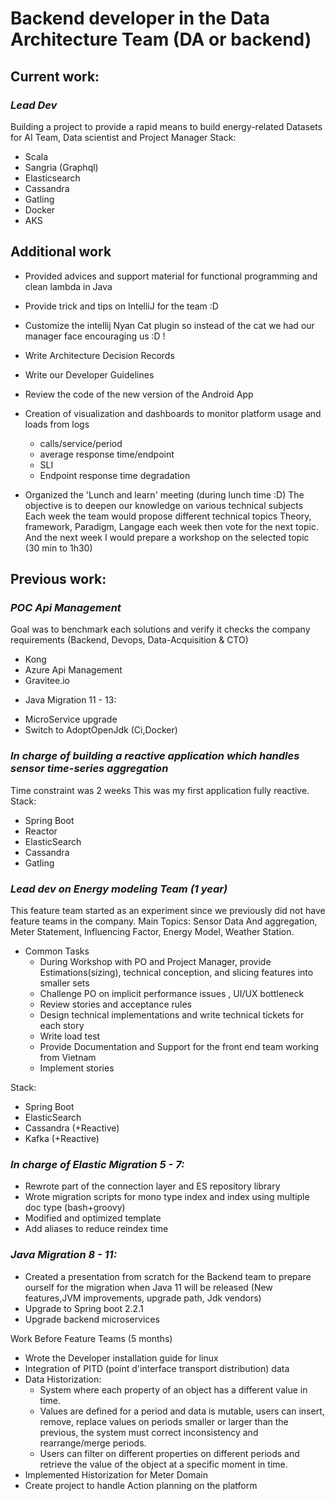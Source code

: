 # Backend developer in the Data Architecture Team (DA or backend) 

## Current work:
### *Lead Dev*
Building a project to provide a rapid means to build energy-related Datasets for AI Team, Data scientist and Project Manager 
Stack: 
* Scala
* Sangria (Graphql)
* Elasticsearch 
* Cassandra
* Gatling
* Docker
* AKS



## Additional work 
* Provided advices and support material for functional programming and clean lambda in Java
* Provide trick and tips on IntelliJ for the team :D
* Customize the intellij Nyan Cat plugin so instead of the cat we had our manager face encouraging us :D ! 
* Write Architecture Decision Records 
* Write our Developer Guidelines 
* Review the code of the new version of the Android App


* Creation of visualization and dashboards to monitor platform usage and loads from logs
  * calls/service/period 
  * average response time/endpoint
  * SLI 
  * Endpoint response time degradation

* Organized the 'Lunch and learn' meeting (during lunch time :D)
The objective is to deepen our knowledge on various technical subjects
Each week the team would propose different technical topics Theory, framework, Paradigm, Langage each week then vote for the next topic.
And the next week I would prepare a workshop on the selected topic (30 min to 1h30)


## Previous work:
### *POC Api Management*
Goal was to benchmark each solutions and verify it checks the company requirements (Backend, Devops, Data-Acquisition & CTO)
* Kong 
* Azure Api Management
* Gravitee.io

- Java Migration 11 - 13:
* MicroService upgrade 
* Switch to AdoptOpenJdk (Ci,Docker)


### *In charge of building a reactive application which handles sensor time-series aggregation*
Time constraint was 2 weeks
This was my first application fully reactive.
Stack:
* Spring Boot 
* Reactor
* ElasticSearch 
* Cassandra
* Gatling

### *Lead dev on Energy modeling Team (1 year)*

This feature team started as an experiment since we previously did not have feature teams in the company.
Main Topics: Sensor Data And aggregation, Meter Statement, Influencing Factor, Energy Model, Weather Station.
* Common Tasks
	* During Workshop with PO and Project Manager, provide Estimations(sizing), technical conception, and slicing features into smaller sets
	* Challenge PO on implicit performance issues , UI/UX bottleneck
	* Review stories and acceptance rules
	* Design technical implementations and write technical tickets for each story
	* Write load test
	* Provide Documentation and Support for the front end team working from Vietnam 
	* Implement stories 

Stack:
* Spring Boot
* ElasticSearch
* Cassandra (+Reactive)
* Kafka (+Reactive)

### *In charge of Elastic Migration 5 - 7:*
* Rewrote part of the connection layer and ES repository library
* Wrote migration scripts for mono type index and index using multiple doc type (bash+groovy)
* Modified and optimized template
* Add aliases to reduce reindex time

### *Java Migration 8 - 11:*
* Created a presentation from scratch for the Backend team to prepare ourself for the migration when Java 11 will be released (New features,JVM improvements, upgrade path, Jdk vendors)
* Upgrade to Spring boot 2.2.1
* Upgrade backend microservices

Work Before Feature Teams (5 months)
* Wrote the Developer installation guide for linux 
* Integration of PITD (point d'interface transport distribution) data   
* Data Historization:
	* System where each property of an object has a different value in time.
	* Values are defined for a period and data is mutable, users can insert, remove, replace values on periods smaller or larger than the previous, the system must correct inconsistency and rearrange/merge periods.
	* Users can filter on different properties on different periods and retrieve the value of the object at a specific moment in time.
* Implemented Historization for Meter Domain
* Create project to handle Action planning on the platform
